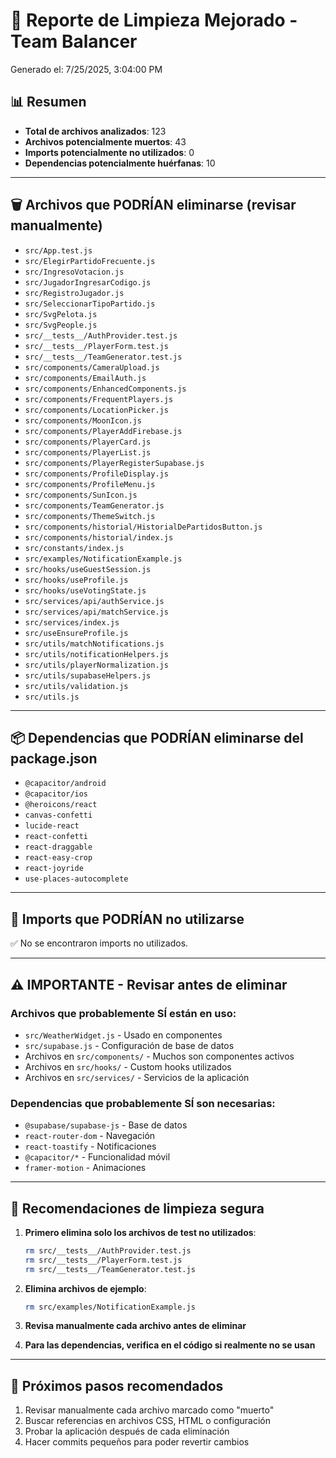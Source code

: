 # 🧹 Reporte de Limpieza Mejorado - Team Balancer

Generado el: 7/25/2025, 3:04:00 PM

## 📊 Resumen

- **Total de archivos analizados**: 123
- **Archivos potencialmente muertos**: 43
- **Imports potencialmente no utilizados**: 0
- **Dependencias potencialmente huérfanas**: 10

---

## 🗑️ Archivos que PODRÍAN eliminarse (revisar manualmente)


- `src/App.test.js`
- `src/ElegirPartidoFrecuente.js`
- `src/IngresoVotacion.js`
- `src/JugadorIngresarCodigo.js`
- `src/RegistroJugador.js`
- `src/SeleccionarTipoPartido.js`
- `src/SvgPelota.js`
- `src/SvgPeople.js`
- `src/__tests__/AuthProvider.test.js`
- `src/__tests__/PlayerForm.test.js`
- `src/__tests__/TeamGenerator.test.js`
- `src/components/CameraUpload.js`
- `src/components/EmailAuth.js`
- `src/components/EnhancedComponents.js`
- `src/components/FrequentPlayers.js`
- `src/components/LocationPicker.js`
- `src/components/MoonIcon.js`
- `src/components/PlayerAddFirebase.js`
- `src/components/PlayerCard.js`
- `src/components/PlayerList.js`
- `src/components/PlayerRegisterSupabase.js`
- `src/components/ProfileDisplay.js`
- `src/components/ProfileMenu.js`
- `src/components/SunIcon.js`
- `src/components/TeamGenerator.js`
- `src/components/ThemeSwitch.js`
- `src/components/historial/HistorialDePartidosButton.js`
- `src/components/historial/index.js`
- `src/constants/index.js`
- `src/examples/NotificationExample.js`
- `src/hooks/useGuestSession.js`
- `src/hooks/useProfile.js`
- `src/hooks/useVotingState.js`
- `src/services/api/authService.js`
- `src/services/api/matchService.js`
- `src/services/index.js`
- `src/useEnsureProfile.js`
- `src/utils/matchNotifications.js`
- `src/utils/notificationHelpers.js`
- `src/utils/playerNormalization.js`
- `src/utils/supabaseHelpers.js`
- `src/utils/validation.js`
- `src/utils.js`

---

## 📦 Dependencias que PODRÍAN eliminarse del package.json


- `@capacitor/android`
- `@capacitor/ios`
- `@heroicons/react`
- `canvas-confetti`
- `lucide-react`
- `react-confetti`
- `react-draggable`
- `react-easy-crop`
- `react-joyride`
- `use-places-autocomplete`

---

## 🔗 Imports que PODRÍAN no utilizarse

✅ No se encontraron imports no utilizados.


---

## ⚠️ IMPORTANTE - Revisar antes de eliminar

### Archivos que probablemente SÍ están en uso:
- `src/WeatherWidget.js` - Usado en componentes
- `src/supabase.js` - Configuración de base de datos
- Archivos en `src/components/` - Muchos son componentes activos
- Archivos en `src/hooks/` - Custom hooks utilizados
- Archivos en `src/services/` - Servicios de la aplicación

### Dependencias que probablemente SÍ son necesarias:
- `@supabase/supabase-js` - Base de datos
- `react-router-dom` - Navegación
- `react-toastify` - Notificaciones
- `@capacitor/*` - Funcionalidad móvil
- `framer-motion` - Animaciones

---

## 🔧 Recomendaciones de limpieza segura

1. **Primero elimina solo los archivos de test no utilizados**:
   ```bash
   rm src/__tests__/AuthProvider.test.js
   rm src/__tests__/PlayerForm.test.js
   rm src/__tests__/TeamGenerator.test.js
   ```

2. **Elimina archivos de ejemplo**:
   ```bash
   rm src/examples/NotificationExample.js
   ```

3. **Revisa manualmente cada archivo antes de eliminar**

4. **Para las dependencias, verifica en el código si realmente no se usan**

---

## 🚀 Próximos pasos recomendados

1. Revisar manualmente cada archivo marcado como "muerto"
2. Buscar referencias en archivos CSS, HTML o configuración
3. Probar la aplicación después de cada eliminación
4. Hacer commits pequeños para poder revertir cambios
